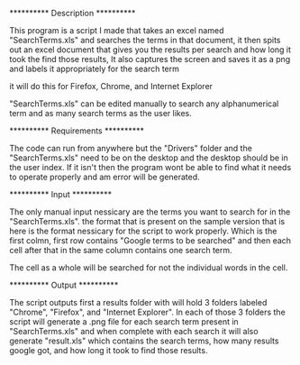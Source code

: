 ********** Description **********

  This program is a script I made that takes an excel named "SearchTerms.xls" and searches the terms in that document, it then spits out an excel document that gives you the results per search and how long it took the find those results, It also captures the screen and saves it as a png and labels it appropriately for the search term

it will do this for Firefox, Chrome, and Internet Explorer

"SearchTerms.xls" can be edited manually to search any alphanumerical term and as many search terms as the user likes. 

********** Requirements **********

  The code can run from anywhere but the "Drivers" folder and the "SearchTerms.xls" need to be on the desktop and the desktop should be in the user index. If it isn't then the program wont be able to find what it needs to operate properly and am error will be generated.

********** Input **********

  The only manual input nessicary are the terms you want to search for in the "SearchTerms.xls". the format that is present on the sample version that is here is the format nessicary for the script to work properly. Which is the first colmn, first row contains "Google terms to be searched" and then each cell after that in the same column contains one search term. 

The cell as a whole will be searched for not the individual words in the cell.


********** Output **********

  The script outputs first a results folder with will hold 3 folders labeled "Chrome", "Firefox", and "Internet Explorer". In each of those 3 folders the script will generate a .png file for each search term present in "SearchTerms.xls" and when complete with each search it will also generate "result.xls" which contains the search terms, how many results google got, and how long it took to find those results.
